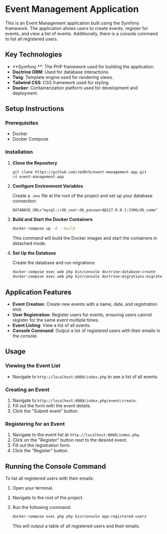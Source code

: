# Event Management Application

This is an Event Management application built using the Symfony framework. The application allows users to create
events,
register for events, and view a list of events. Additionally, there is a console command to list all registered users.

## Key Technologies

- **Symfony **: The PHP framework used for building the application.
- **Doctrine ORM**: Used for database interactions.
- **Twig**: Template engine used for rendering views.
- **Tailwind CSS**: CSS framework used for styling.
- **Docker**: Containerization platform used for development and deployment.

## Setup Instructions

### Prerequisites

- Docker
- Docker Compose

### Installation

1. **Clone the Repository**

    ```bash
    git clone https://github.com/zed0rb/event-management-app.git
    cd event-management-app
    ```

2. **Configure Environment Variables**

   Create a `.env` file at the root of the project and set up your database connection:

    ```dotenv
    DATABASE_URL="mysql://db_user:db_password@127.0.0.1:3306/db_name"
    ```

3. **Build and Start the Docker Containers**

    ```bash
    docker-compose up -d --build
    ```

   This command will build the Docker images and start the containers in detached mode.

4. **Set Up the Database**

   Create the database and run migrations:

    ```bash
    docker-compose exec web php bin/console doctrine:database:create
    docker-compose exec web php bin/console doctrine:migrations:migrate

## Application Features

- **Event Creation**: Create new events with a name, date, and registration limit.
- **User Registration**: Register users for events, ensuring users cannot register for the same event multiple times.
- **Event Listing**: View a list of all events.
- **Console Command**: Output a list of registered users with their emails in the console.

## Usage

### Viewing the Event List

- Navigate to `http://localhost:8080/index.php` to see a list of all events.

### Creating an Event

1. Navigate to `http://localhost:8080/index.php/event/create`.
2. Fill out the form with the event details.
3. Click the "Submit event" button.

### Registering for an Event

1. Navigate to the event list at `http://localhost:8080/index.php`.
2. Click on the "Register" button next to the desired event.
3. Fill out the registration form.
4. Click the "Register" button.

## Running the Console Command

To list all registered users with their emails:

1. Open your terminal.
2. Navigate to the root of the project.
3. Run the following command:

    ```bash
    docker-compose exec php php bin/console app:registered-users
    ```

   This will output a table of all registered users and their emails.

